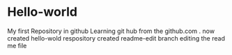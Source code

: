 # Hello-world
My first Repository in github
Learning git hub from the github.com . now created hello-wold respository
created readme-edit branch
editing the read me file
